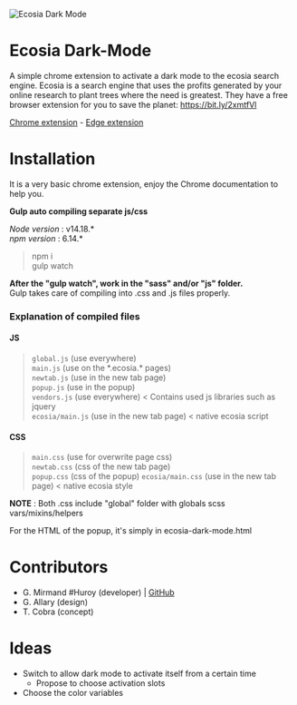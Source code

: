 ![Ecosia Dark Mode](https://i.ibb.co/VNpLj7m/banniere-ecosia-darkmode.png)
# Ecosia Dark-Mode

A simple chrome extension to activate a dark mode to the ecosia search engine. Ecosia is a search engine that uses the profits generated by your online research to plant trees where the need is greatest.
They have a free browser extension for you to save the planet: https://bit.ly/2xmtfVl  
  
[Chrome extension](https://chrome.google.com/webstore/detail/ecosia-dark-mode/lpgjbchlhnpodjjnemfpfajibnclknam?hl=fr) - [Edge extension](https://microsoftedge.microsoft.com/addons/detail/ecosia-darkmode/gebncindnlemmhnigjhkgdfcmaakjcio)

# Installation

It is a very basic chrome extension, enjoy the Chrome documentation to help you.

**Gulp auto compiling separate js/css**  
  
*Node version* : v14.18.*  
*npm version* : 6.14.*  

> npm i  
gulp watch

**After the "gulp watch", work in the "sass" and/or "js" folder.**  
Gulp takes care of compiling into .css and .js files properly.  

### Explanation of compiled files
#### JS 
> `global.js` (use everywhere)  
> `main.js` (use on the \*.ecosia.* pages)  
> `newtab.js` (use in the new tab page)  
> `popup.js` (use in the popup)  
> `vendors.js` (use everywhere) < Contains used js libraries such as jquery  
> `ecosia/main.js` (use in the new tab page) < native ecosia script  

   
#### CSS 
> `main.css` (use for overwrite page css)  
> `newtab.css` (css of the new tab page)  
> `popup.css` (css of the popup)
> `ecosia/main.css` (use in the new tab page) < native ecosia style

**NOTE** : Both .css include "global" folder with globals scss vars/mixins/helpers

For the HTML of the popup, it's simply in ecosia-dark-mode.html

# Contributors

* G. Mirmand #Huroy (developer) | [GitHub](https://github.com/gmirmand)  
* G. Allary (design)
* T. Cobra (concept)

# Ideas

* Switch to allow dark mode to activate itself from a certain time
  * Propose to choose activation slots
* Choose the color variables
